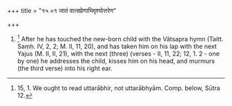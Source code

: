 +++
title = "१५ ०१ जातं वात्सप्रेणाभिमृश्योत्तरेण"

+++
1. [^1]  After he has touched the new-born child with the Vātsapra hymn (Taitt. Saṃh. IV, 2, 2; M. II, 11, 20), and has taken him on his lap with the next Yajus (M. II, II, 21), with the next (three) (verses - II, 11, 22; 12, 1. 2 - one by one) he addresses the child, kisses him on his head, and murmurs (the third verse) into his right ear.


[^1]:  15, 1. We ought to read uttarābhir, not uttarābhyām. Comp. below, Sūtra 12.
